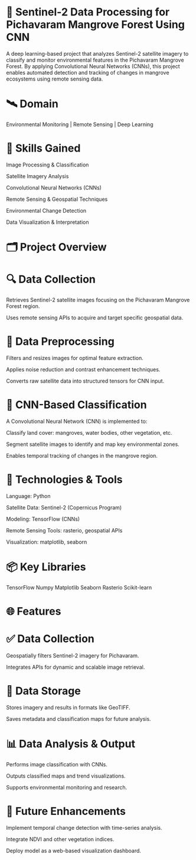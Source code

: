 # 🌿 Sentinel-2 Data Processing for Pichavaram Mangrove Forest Using CNN
A deep learning-based project that analyzes Sentinel-2 satellite imagery to classify and monitor environmental features in the Pichavaram Mangrove Forest. By applying Convolutional Neural Networks (CNNs), this project enables automated detection and tracking of changes in mangrove ecosystems using remote sensing data.

# 🛰️ Domain
Environmental Monitoring | Remote Sensing | Deep Learning

# 🧠 Skills Gained
Image Processing & Classification

Satellite Imagery Analysis

Convolutional Neural Networks (CNNs)

Remote Sensing & Geospatial Techniques

Environmental Change Detection

Data Visualization & Interpretation

# 🗂️ Project Overview
# 🔍 Data Collection
Retrieves Sentinel-2 satellite images focusing on the Pichavaram Mangrove Forest region.

Uses remote sensing APIs to acquire and target specific geospatial data.

# 🧹 Data Preprocessing
Filters and resizes images for optimal feature extraction.

Applies noise reduction and contrast enhancement techniques.

Converts raw satellite data into structured tensors for CNN input.

# 🧠 CNN-Based Classification
A Convolutional Neural Network (CNN) is implemented to:

Classify land cover: mangroves, water bodies, other vegetation, etc.

Segment satellite images to identify and map key environmental zones.

Enables temporal tracking of changes in the mangrove region.

# 🧰 Technologies & Tools
Language: Python

Satellite Data: Sentinel-2 (Copernicus Program)

Modeling: TensorFlow (CNNs)

Remote Sensing Tools: rasterio, geospatial APIs

Visualization: matplotlib, seaborn

# 📦 Key Libraries

TensorFlow
Numpy
Matplotlib
Seaborn
Rasterio
Scikit-learn

# 🌐 Features
# ✅ Data Collection
Geospatially filters Sentinel-2 imagery for Pichavaram.

Integrates APIs for dynamic and scalable image retrieval.

# 📁 Data Storage
Stores imagery and results in formats like GeoTIFF.

Saves metadata and classification maps for future analysis.

# 📊 Data Analysis & Output
Performs image classification with CNNs.

Outputs classified maps and trend visualizations.

Supports environmental monitoring and research.

# 🚀 Future Enhancements
Implement temporal change detection with time-series analysis.

Integrate NDVI and other vegetation indices.

Deploy model as a web-based visualization dashboard.

